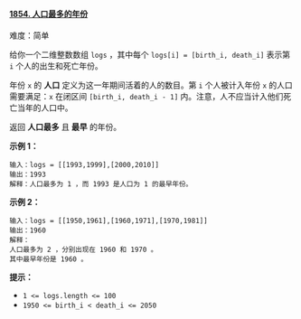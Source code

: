 #### [1854\. 人口最多的年份](https://leetcode.cn/problems/maximum-population-year/)

难度：简单

给你一个二维整数数组 `logs` ，其中每个 `logs[i] = [birth_i, death_i]` 表示第 `i` 个人的出生和死亡年份。

年份 `x` 的 **人口** 定义为这一年期间活着的人的数目。第 `i` 个人被计入年份 `x` 的人口需要满足：`x` 在闭区间 `[birth_i, death_i - 1]` 内。注意，人不应当计入他们死亡当年的人口中。

返回 **人口最多** 且 **最早** 的年份。

**示例 1：**

```
输入：logs = [[1993,1999],[2000,2010]]
输出：1993
解释：人口最多为 1 ，而 1993 是人口为 1 的最早年份。
```

**示例 2：**

```
输入：logs = [[1950,1961],[1960,1971],[1970,1981]]
输出：1960
解释： 
人口最多为 2 ，分别出现在 1960 和 1970 。
其中最早年份是 1960 。
```

**提示：**

-   `1 <= logs.length <= 100`
-   `1950 <= birth_i < death_i <= 2050`
